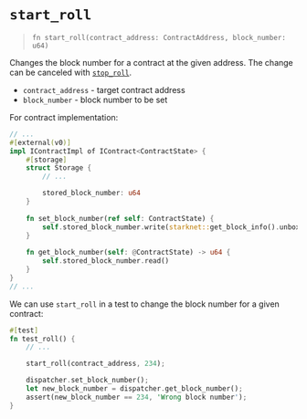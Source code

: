 # `start_roll`

> `fn start_roll(contract_address: ContractAddress, block_number: u64)`

Changes the block number for a contract at the given address.
The change can be canceled with [`stop_roll`](./stop_roll.md).

- `contract_address` - target contract address
- `block_number` - block number to be set

For contract implementation:

```rust
// ...
#[external(v0)]
impl IContractImpl of IContract<ContractState> {
    #[storage]
    struct Storage {
        // ...

        stored_block_number: u64
    }
    
    fn set_block_number(ref self: ContractState) {
        self.stored_block_number.write(starknet::get_block_info().unbox().block_number);
    }
    
    fn get_block_number(self: @ContractState) -> u64 {
        self.stored_block_number.read()
    }
}
// ...
```

We can use `start_roll` in a test to change the block number for a given contract:

```rust
#[test]
fn test_roll() {
    // ...

    start_roll(contract_address, 234);

    dispatcher.set_block_number();
    let new_block_number = dispatcher.get_block_number();
    assert(new_block_number == 234, 'Wrong block number');
}
```
